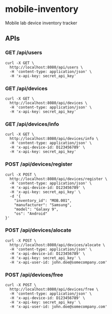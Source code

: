 # mobile-inventory
Mobile lab device inventory tracker


## APIs

### GET /api/users
```
curl -X GET \
  http://localhost:8080/api/users \
  -H 'content-type: application/json' \
  -H 'x-api-key: secret_api_key'
```

### GET /api/devices
```
curl -X GET \
  http://localhost:8080/api/devices \
  -H 'content-type: application/json' \
  -H 'x-api-key: secret_api_key'
```

### GET /api/devices/info
```
curl -X GET \
  http://localhost:8080/api/devices/info \
  -H 'content-type: application/json' \
  -H 'x-api-device-id: D123456789' \
  -H 'x-api-key: secret_api_key'
```

### POST /api/devices/register
```
curl -X POST \
  http://localhost:8080/api/devices/register \
  -H 'content-type: application/json' \
  -H 'x-api-device-id: D123456789' \
  -H 'x-api-key: secret_api_key' \
  -d '{
	"inventory_id": "MOB.001",
	"manufacturer": "Samsung",
	"model": "Galaxy 9",
	"os": "Android"
}'
```

### POST /api/devices/alocate 
```
curl -X POST \
  http://localhost:8080/api/devices/alocate \
  -H 'content-type: application/json' \
  -H 'x-api-device-id: D123456789' \
  -H 'x-api-key: secret_api_key' \
  -H 'x-api-user-id: john.doe@somecompany.com'
```
### POST /api/devices/free
```
curl -X POST \
  http://localhost:8080/api/devices/free \
  -H 'content-type: application/json' \
  -H 'x-api-device-id: D123456789' \
  -H 'x-api-key: secret_api_key' \
  -H 'x-api-user-id: john.doe@somecompany.com'
```